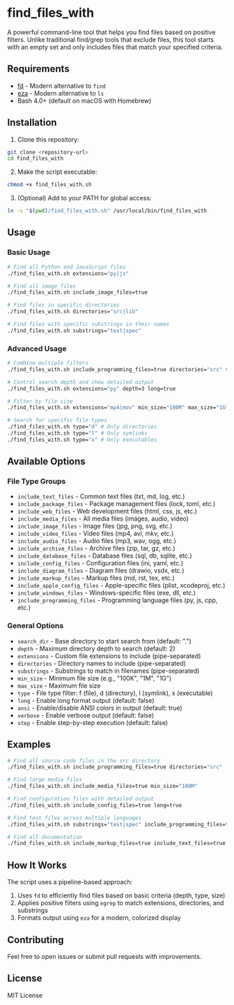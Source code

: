 # find_files_with

A powerful command-line tool that helps you find files based on positive filters. Unlike traditional find/grep tools that exclude files, this tool starts with an empty set and only includes files that match your specified criteria.

## Requirements

- [fd](https://github.com/sharkdp/fd) - Modern alternative to `find`
- [eza](https://github.com/eza-community/eza) - Modern alternative to `ls`
- Bash 4.0+ (default on macOS with Homebrew)

## Installation

1. Clone this repository:
```bash
git clone <repository-url>
cd find_files_with
```

2. Make the script executable:
```bash
chmod +x find_files_with.sh
```

3. (Optional) Add to your PATH for global access:
```bash
ln -s "$(pwd)/find_files_with.sh" /usr/local/bin/find_files_with
```

## Usage

### Basic Usage

```bash
# Find all Python and JavaScript files
./find_files_with.sh extensions="py|js"

# Find all image files
./find_files_with.sh include_image_files=true

# Find files in specific directories
./find_files_with.sh directories="src|lib"

# Find files with specific substrings in their names
./find_files_with.sh substrings="test|spec"
```

### Advanced Usage

```bash
# Combine multiple filters
./find_files_with.sh include_programming_files=true directories="src" substrings="controller"

# Control search depth and show detailed output
./find_files_with.sh extensions="py" depth=3 long=true

# Filter by file size
./find_files_with.sh extensions="mp4|mov" min_size="100M" max_size="1G"

# Search for specific file types
./find_files_with.sh type="d" # Only directories
./find_files_with.sh type="l" # Only symlinks
./find_files_with.sh type="x" # Only executables
```

## Available Options

### File Type Groups

- `include_text_files` - Common text files (txt, md, log, etc.)
- `include_package_files` - Package management files (lock, toml, etc.)
- `include_web_files` - Web development files (html, css, js, etc.)
- `include_media_files` - All media files (images, audio, video)
- `include_image_files` - Image files (jpg, png, svg, etc.)
- `include_video_files` - Video files (mp4, avi, mkv, etc.)
- `include_audio_files` - Audio files (mp3, wav, ogg, etc.)
- `include_archive_files` - Archive files (zip, tar, gz, etc.)
- `include_database_files` - Database files (sql, db, sqlite, etc.)
- `include_config_files` - Configuration files (ini, yaml, etc.)
- `include_diagram_files` - Diagram files (drawio, vsdx, etc.)
- `include_markup_files` - Markup files (md, rst, tex, etc.)
- `include_apple_config_files` - Apple-specific files (plist, xcodeproj, etc.)
- `include_windows_files` - Windows-specific files (exe, dll, etc.)
- `include_programming_files` - Programming language files (py, js, cpp, etc.)

### General Options

- `search_dir` - Base directory to start search from (default: ".")
- `depth` - Maximum directory depth to search (default: 2)
- `extensions` - Custom file extensions to include (pipe-separated)
- `directories` - Directory names to include (pipe-separated)
- `substrings` - Substrings to match in filenames (pipe-separated)
- `min_size` - Minimum file size (e.g., "100K", "1M", "1G")
- `max_size` - Maximum file size
- `type` - File type filter: f (file), d (directory), l (symlink), x (executable)
- `long` - Enable long format output (default: false)
- `ansi` - Enable/disable ANSI colors in output (default: true)
- `verbose` - Enable verbose output (default: false)
- `step` - Enable step-by-step execution (default: false)

## Examples

```bash
# Find all source code files in the src directory
./find_files_with.sh include_programming_files=true directories="src"

# Find large media files
./find_files_with.sh include_media_files=true min_size="100M"

# Find configuration files with detailed output
./find_files_with.sh include_config_files=true long=true

# Find test files across multiple languages
./find_files_with.sh substrings="test|spec" include_programming_files=true

# Find all documentation
./find_files_with.sh include_markup_files=true include_text_files=true
```

## How It Works

The script uses a pipeline-based approach:

1. Uses `fd` to efficiently find files based on basic criteria (depth, type, size)
2. Applies positive filters using `egrep` to match extensions, directories, and substrings
3. Formats output using `eza` for a modern, colorized display

## Contributing

Feel free to open issues or submit pull requests with improvements.

## License

MIT License 